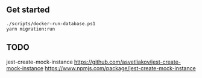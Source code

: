 ## Get started

```
./scripts/docker-run-database.ps1
yarn migration:run
```

## TODO

jest-create-mock-instance
https://github.com/asvetliakov/jest-create-mock-instance
https://www.npmjs.com/package/jest-create-mock-instance

